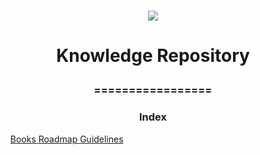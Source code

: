 <h1 align="center">
<img src="https://img.shields.io/static/v1?label=KNOWLEDGE%20PREPOSITORY%20BY&message=MAYCON%20BATESTIN&color=7159c1&style=flat-square&logo=ghost"/>



<h1> <p align="center"> Knowledge Repository  </p> </h1>
<h3> <p align="center"> ================= </p> </h3>

<h3> <p align="center"> Index  </p>  </h3>

<p>
<ol >
<a align="center"  href="https://github.com/batestin1/Knowledge-Repository-/tree/main/books"> Books </a> 
<a align="center"  href="https://github.com/batestin1/Knowledge-Repository-/tree/main/roadmap"> Roadmap </a> 
<a align="center"  href="https://github.com/batestin1/Knowledge-Repository-/tree/main/guidelines"> Guidelines </a>
 </ol>
</p>

